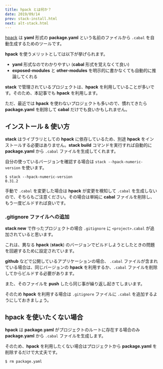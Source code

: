 ```yaml
---
title: hpack とは何か？
date: 2019/09/14
prev: stack-install.html
next: alt-stack.html
---
```


[hpack](https://github.com/sol/hpack) は **yaml** 形式の **package.yaml** という名前のファイルから `.cabal` を自動生成するためのツールです。

**hpack** を使うメリットとしては以下が挙げられます。

- **yaml** 形式なのでわかりやすい (**cabal** 形式を覚えなくて良い)
- **exposed-modules** と **other-modules** を明示的に書かなくても自動的に推論してくれる

**stack** で管理されているプロジェクトは、**hpack** を利用していることが多いです。そのため、本記事でも **hpack** を利用します。

ただ、最近では **hpack** を使わないプロジェクトも多いので、慣れてきたら **package.yaml** を削除して **cabal** だけでも良いかもしれません。

## インストール & 使い方

**stack** はライブラリとしての **hpack** に依存しているため、別途 **hpack** をインストールする必要はありません。**stack build** コマンドを実行すれば自動的に **package.yaml** から `.cabal` ファイルを生成してくれます。

自分の使っているバージョンを確認する場合は `stack --hpack-numeric-version` を使います。

```shell
$ stack --hpack-numeric-version 
0.31.2
```

手動で `.cabal` を変更した場合は **hpack** が変更を検知して `.cabal` を生成しないので、そちらもご注意ください。その場合は単純に **cabal** ファイルを削除し、もう一度ビルドすれば良いです。

### .gitignore ファイルへの追加

**stack new** で作ったプロジェクトの場合 `.gitignore` に `<project>.cabal` が追加されていると思います。

これは、異なる **hpack** (**stack**) のバージョンでビルドしようとしたときの問題を回避するために設定されています。

**github** などで公開しているアプリケーションの場合、 `.cabal` ファイルが含まれている場合は、同じバージョンの **hpack** を利用するか、`.cabal` ファイルを削除してからビルドする必要があります。

また、そのファイルを **push** したら同じ事が繰り返し起きてしまいます。

そのため **hpack** を利用する場合は `.gitignore` ファイルに `.cabal` を追加するようにしておきましょう。

## hpack を使いたくない場合

**hpack** は **package.yaml** がプロジェクトのルートに存在する場合のみ **package.yaml** から `.cabal` ファイルを生成します。

そのため、**hpack** を利用したくない場合はプロジェクトから **package.yaml** を削除するだけで大丈夫です。

```shell
$ rm package.yaml
```

